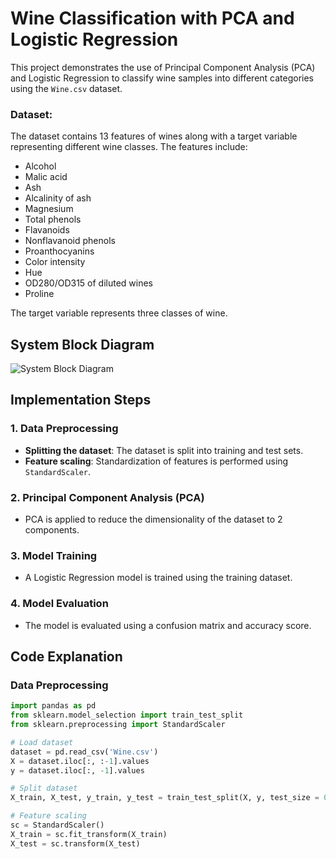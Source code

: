 # Wine Classification with PCA and Logistic Regression

This project demonstrates the use of Principal Component Analysis (PCA) and Logistic Regression to classify wine samples into different categories using the `Wine.csv` dataset.

### Dataset:
The dataset contains 13 features of wines along with a target variable representing different wine classes. The features include:

- Alcohol
- Malic acid
- Ash
- Alcalinity of ash
- Magnesium
- Total phenols
- Flavanoids
- Nonflavanoid phenols
- Proanthocyanins
- Color intensity
- Hue
- OD280/OD315 of diluted wines
- Proline

The target variable represents three classes of wine.

## System Block Diagram
![System Block Diagram](path_to_your_block_diagram_image)

## Implementation Steps

### 1. Data Preprocessing
- **Splitting the dataset**: The dataset is split into training and test sets.
- **Feature scaling**: Standardization of features is performed using `StandardScaler`.

### 2. Principal Component Analysis (PCA)
- PCA is applied to reduce the dimensionality of the dataset to 2 components.

### 3. Model Training
- A Logistic Regression model is trained using the training dataset.

### 4. Model Evaluation
- The model is evaluated using a confusion matrix and accuracy score.

## Code Explanation

### Data Preprocessing

```python
import pandas as pd
from sklearn.model_selection import train_test_split
from sklearn.preprocessing import StandardScaler

# Load dataset
dataset = pd.read_csv('Wine.csv')
X = dataset.iloc[:, :-1].values
y = dataset.iloc[:, -1].values

# Split dataset
X_train, X_test, y_train, y_test = train_test_split(X, y, test_size = 0.2, random_state = 0)

# Feature scaling
sc = StandardScaler()
X_train = sc.fit_transform(X_train)
X_test = sc.transform(X_test)
